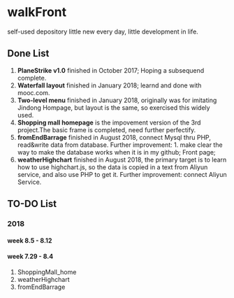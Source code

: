 # walkFront
self-used depository
little new every day, little development in life.

## Done List 
1. **PlaneStrike v1.0** finished in October 2017; Hoping a subsequend complete.
2. **Waterfall layout** finished in January 2018; learnd and done with mooc.com.
3. **Two-level menu** finished in January 2018, originally was for imitating Jindong Hompage, but layout is the same, so exercised this widely used.
4. **Shopping mall homepage** is the impovement version of the 3rd project.The basic frame is completed, need further perfectify.
5. **fromEndBarrage** finished in August 2018, connect Mysql thru PHP, read&write data from database. Further improvement: 1. make clear the way to make the database works when it is in my github; Front page;
6. **weatherHighchart**  finished in August 2018, the primary target is to learn how to use highchart.js, so the data is copied in a text from Aliyun service, and also use PHP to get it. Further improvement: connect Aliyun Service.

## TO-DO List
### 2018
#### week 8.5 - 8.12

#### week 7.29 - 8.4
1. ShoppingMall_home
2. weatherHighchart
3. fromEndBarrage
